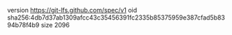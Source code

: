 version https://git-lfs.github.com/spec/v1
oid sha256:4db7d37ab1309afcc43c35456391fc2335b85375959e387cfad5b8394b78f4b9
size 2096
